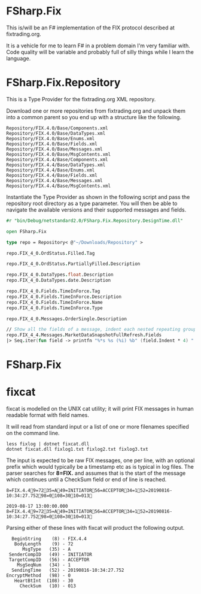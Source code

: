 FSharp.Fix
===========

This is/will be an F# implementation of the FIX protocol described at fixtrading.org.

It is a vehicle for me to learn F# in a problem domain I'm very familiar with. Code quality will be variable and probably full of silly things while I learn the language.

# FSharp.Fix.Repository

This is a Type Provider for the fixtrading.org XML repository.

Download one or more repositories from fixtrading.org and unpack them into a common parent so you end up with a structure like the following.

    Repository/FIX.4.0/Base/Components.xml
    Repository/FIX.4.0/Base/DataTypes.xml
    Repository/FIX.4.0/Base/Enums.xml
    Repository/FIX.4.0/Base/Fields.xml
    Repository/FIX.4.0/Base/Messages.xml
    Repository/FIX.4.0/Base/MsgContents.xml
    Repository/FIX.4.4/Base/Components.xml
    Repository/FIX.4.4/Base/DataTypes.xml
    Repository/FIX.4.4/Base/Enums.xml
    Repository/FIX.4.4/Base/Fields.xml
    Repository/FIX.4.4/Base/Messages.xml
    Repository/FIX.4.4/Base/MsgContents.xml

Instantiate the Type Provider as shown in the following script and pass the repository root directory as a type parameter. You will then be able to navigate the available versions and their supported messages and fields.

```fsharp
#r "bin/Debug/netstandard2.0/FSharp.Fix.Repository.DesignTime.dll"

open FSharp.Fix

type repo = Repository< @"~/Downloads/Repository" >

repo.FIX_4_0.OrdStatus.Filled.Tag

repo.FIX_4_0.OrdStatus.PartiallyFilled.Description

repo.FIX_4_0.DataTypes.float.Description
repo.FIX_4_0.DataTypes.date.Description

repo.FIX_4_0.Fields.TimeInForce.Tag 
repo.FIX_4_0.Fields.TimeInForce.Description
repo.FIX_4_0.Fields.TimeInForce.Name
repo.FIX_4_0.Fields.TimeInForce.Type

repo.FIX_4_0.Messages.OrderSingle.Description

// Show all the fields of a message, indent each nested repeating group.
repo.FIX_4_4.Messages.MarketDataSnapshotFullRefresh.Fields 
|> Seq.iter(fun field -> printfn "%*s %s (%i) %b" (field.Indent * 4) " " field.Name field.Tag field.Required)
```

# FSharp.Fix



# fixcat

fixcat is modelled on the UNIX cat utility; it will print FIX messages in human readable format with  field names.

It will read from standard input or a list of one or more filenames specified on the command line.

    less fixlog | dotnet fixcat.dll
    dotnet fixcat.dll fixlog1.txt fixlog2.txt fixlog3.txt

The input is expected to be raw FIX messages, one per line, with an optional prefix which would typically be a timestamp etc as is typical in log files. The parser searches for **8=FIX.** and assumes that is the start of the message which continues until a CheckSum field or end of line is reached.

    8=FIX.4.49=7235=A49=INITIATOR56=ACCEPTOR34=152=20190816-10:34:27.75298=0108=3010=013
    
    2019-08-17 13:00:00.000 8=FIX.4.49=7235=A49=INITIATOR56=ACCEPTOR34=152=20190816-10:34:27.75298=0108=3010=013

Parsing either of these lines with fixcat will product the following output.

      BeginString    (8) - FIX.4.4
       BodyLength    (9) - 72
          MsgType   (35) - A
     SenderCompID   (49) - INITIATOR
     TargetCompID   (56) - ACCEPTOR
        MsgSeqNum   (34) - 1
      SendingTime   (52) - 20190816-10:34:27.752
    EncryptMethod   (98) - 0
       HeartBtInt  (108) - 30
         CheckSum   (10) - 013

